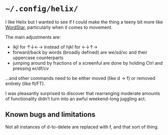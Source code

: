 # `~/.config/helix/`

I like Helix but I wanted to see if I could make the thing a teeny bit more like [WordStar](https://sfwriter.com/wordstar.htm), particularly when it comes to movement.

The main adjustments are:

- ikjl for ↑↓←→ instead of hjkl for ←↓↑→
- forward/back by words (broadly defined) are we/sd/xc and their uppercase counterparts
- jumping around by fractions of a screenful are done by holding Ctrl and pressing er/df/cv

…and other commands need to be either moved (like d → f) or removed entirely (like ft/FT).

I was pleasantly surprised to discover that rearranging moderate amounts of functionality didn’t turn into an awful weekend-long juggling act.

## Known bugs and limitations

Not all instances of d-to-delete are replaced with f, and that sort of thing.
